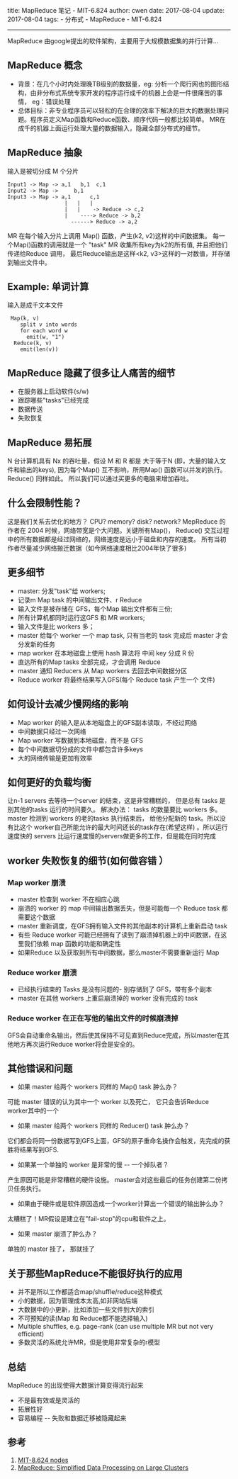 title: MapReduce 笔记 - MIT-6.824
author: cwen
date:  2017-08-04
update:  2017-08-04
tags:
    - 分布式
    - MapReduce
    - MIT-6.824

---

MapReduce 由google提出的软件架构，主要用于大规模数据集的并行计算... <!--more-->

## MapReduce 概念

* 背景：在几个小时内处理晚TB级别的数据量，eg: 分析一个爬行网也的图形结构，由非分布式系统专家开发的程序运行成千的机器上会是一件很痛苦的事情， eg：错误处理
* 总体目标：非专业程序员可以轻松的在合理的效率下解决的巨大的数据处理问题。程序员定义Map函数和Reduce函数、顺序代码一般都比较简单。 MR在成千的机器上面运行处理大量的数据输入，隐藏全部分布式的细节。

## MapReduce 抽象

输入是被切分成 M 个分片

```
Input1 -> Map -> a,1   b,1  c,1
Input2 -> Map ->     b,1
Input3 -> Map -> a,1      c,1
                  |   |   |
                  |   |    -> Reduce -> c,2
                  |    ----> Reduce -> b,2
                    ------> Reduce -> a,2
```

MR 在每个输入分片上调用 Map() 函数，产生(k2, v2)这样的中间数据集。  每一个Map()函数的调用就是一个 "task"
MR 收集所有key为k2的所有值, 并且把他们传递给Reduce 调用， 最后Reduce输出是这样<k2, v3>这样的一对数值，并存储到输出文件中。

## Example: 单词计算

输入是成千文本文件

```
 Map(k, v)
    split v into words
    for each word w
      emit(w, "1")
  Reduce(k, v)
    emit(len(v))
```

## MapReduce 隐藏了很多让人痛苦的细节

* 在服务器上启动软件(s/w)
* 跟踪哪些"tasks"已经完成
* 数据传送
* 失败恢复

## MapReduce 易拓展

N 台计算机具有 Nx 的吞吐量，假设 M 和 R 都是 大于等于N (即，大量的输入文件和输出的keys), 因为每个Map() 互不影响，所用Map() 函数可以并发的执行。 Reduce() 同样如此。
所以我们可以通过买更多的电脑来增加吞吐。

## 什么会限制性能？

这是我们关系去优化的地方？ CPU? memory? disk? network?
MepReduce 的作者在 2004 时候，网络带宽是个大问题。关键所有Map()， Reduce() 交互过程中的所有数据都是经过网络的，网络速度是远小于磁盘和内存的速度。 所有当初作者尽量减少网络搬迁数据（如今网络速度相比2004年快了很多)

## 更多细节

* master: 分发"task"给 workers;
* 记录m Map task 的中间输出文件、r Reduce
* 输入文件是被存储在 GFS，每个Map 输出文件都有三份;
* 所有计算机都同时运行这GFS 和 MR workers;
* 输入文件是比 workers 多；
* master 给每个 worker 一个 map task, 只有当老的 task 完成后 master 才会分发新的任务
* map worker 在本地磁盘上使用 hash 算法将 中间 key 分成 R 份
* 直达所有的Map tasks 全部完成，才会调用 Reduce
* master 通知 Reducers 从 Map workers 去回去中间数据分区
* Reduce worker 将最终结果写入GFS(每个 Reduce task 产生一个 文件)

## 如何设计去减少慢网络的影响

* Map worker 的输入是从本地磁盘上的GFS副本读取，不经过网络
* 中间数据只经过一次网络
* Map worker 写数据到本地磁盘，而不是 GFS
* 每个中间数据切分成的文件中都包含许多keys
* 大的网络传输是更加有效率

## 如何更好的负载均衡

让n-1 servers 去等待一个server 的结束，这是非常糟糕的， 但是总有 tasks 是别其他的tasks 运行的时间要久。
解决办法： tasks 的数量要比 workers 多。 master 检测到 workers 的老的tasks 执行结束后， 给他分配新的 task。所以没有比这个 worker自己所能允许的最大时间还长的task存在(希望这样) 。所以运行速度快的 servers 比运行速度慢的servers做更多的工作，但是能在同时完成

## worker 失败恢复的细节(如何做容错 ）

### Map worker 崩溃

* master 检查到 worker 不在相应心跳
* 崩溃的 worker 的 map 中间输出数据丢失，但是可能每一个 Reduce task 都需要这个数据
* master 重新调度，在GFS拥有输入文件的其他副本的计算机上重新启动 task
* 有些 Reduce worker 可能已经拥有了读到了崩溃掉机器上的中间数据，在这里我们依赖 map 函数的功能和确定性
* 如果Reduce 以及获取到所有中间数据，那么master不需要重新运行 Map

### Reduce worker 崩溃

* 已经执行结束的 Tasks 是没有问题的- 别存储到了 GFS，带有多个副本
* master 在其他 workers 上重启崩溃掉的 worker 没有完成的 task

### Reduce worker 在正在写他的输出文件的时候崩溃掉

GFS会自动重命名输出，然后使其保持不可见直到Reduce完成，所以master在其他地方再次运行Reduce worker将会是安全的。

## 其他错误和问题

* 如果 master 给两个 workers 同样的 Map() task 肿么办？

可能 master 错误的认为其中一个 worker 以及死亡， 它只会告诉Reduce worker其中的一个

* 如果 master 给两个 workers 同样的 Reducer() task 肿么办？

它们都会将同一份数据写到GFS上面，GFS的原子重命名操作会触发，先完成的获胜将结果写到GFS.

* 如果某一个单独的 worker 是非常的慢 -- 一个掉队者？

 产生原因可能是非常糟糕的硬件设施。 master会对这些最后的任务创建第二份拷贝任务执行。

* 如果由于硬件或是软件原因造成一个worker计算出一个错误的输出肿么办？

 太糟糕了！MR假设是建立在"fail-stop"的cpu和软件之上。

* 如果 master 崩溃了肿么办？

单独的 master 挂了， 那就挂了

## 关于那些MapReduce不能很好执行的应用

* 并不是所以工作都适合map/shuffle/reduce这种模式
* 小的数据，因为管理成本太高,如非网站后端
* 大数据中的小更新，比如添加一些文件到大的索引
* 不可预知的读(Map 和 Reduce都不能选择输入)
* Multiple shuffles, e.g. page-rank (can use multiple MR but not very efficient)
* 多数灵活的系统允许MR，但是使用非常复杂的r模型

## 总结

MapReduce 的出现使得大数据计算变得流行起来

* 不是最有效或是灵活的
* 拓展性好
* 容易编程 -- 失败和数据迁移被隐藏起来


## 参考

1. [MIT-8.624 nodes](https://pdos.csail.mit.edu/6.824/notes/l01.txt)
2. [MapReduce: Simplified Data Processing on Large Clusters](https://pdos.csail.mit.edu/6.824/papers/mapreduce.pdf)





